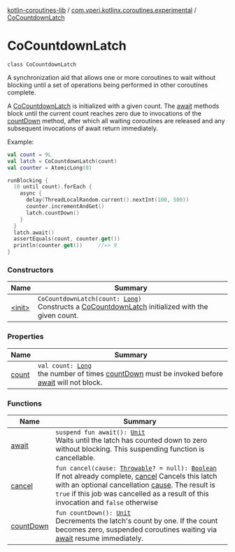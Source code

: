 [kotlin-coroutines-lib](../../index.md) / [com.vperi.kotlinx.coroutines.experimental](../index.md) / [CoCountdownLatch](./index.md)

# CoCountdownLatch

`class CoCountdownLatch`

A synchronization aid that allows one or more coroutines to wait
without blocking until a set of operations being performed in other
coroutines complete.

A [CoCountdownLatch](./index.md) is initialized with a given count. The
[await](await.md) methods block until the current count reaches zero due to
invocations of the [countDown](count-down.md) method, after which all waiting coroutines
are released and any subsequent invocations of await return immediately.

Example:

``` kotlin
val count = 9L
val latch = CoCountdownLatch(count)
val counter = AtomicLong(0)

runBlocking {
  (0 until count).forEach {
    async {
      delay(ThreadLocalRandom.current().nextInt(100, 500))
      counter.incrementAndGet()
      latch.countDown()
    }
  }
  latch.await()
  assertEquals(count, counter.get())
  println(counter.get())     //=> 9
}
```

### Constructors

| Name | Summary |
|---|---|
| [&lt;init&gt;](-init-.md) | `CoCountdownLatch(count: `[`Long`](https://kotlinlang.org/api/latest/jvm/stdlib/kotlin/-long/index.html)`)`<br>Constructs a [CoCountdownLatch](./index.md) initialized with the given count. |

### Properties

| Name | Summary |
|---|---|
| [count](count.md) | `val count: `[`Long`](https://kotlinlang.org/api/latest/jvm/stdlib/kotlin/-long/index.html)<br>the number of times [countDown](count-down.md) must be invoked before     [await](await.md) will not block. |

### Functions

| Name | Summary |
|---|---|
| [await](await.md) | `suspend fun await(): `[`Unit`](https://kotlinlang.org/api/latest/jvm/stdlib/kotlin/-unit/index.html)<br>Waits until the latch has counted down to zero without blocking. This suspending function is cancellable. |
| [cancel](cancel.md) | `fun cancel(cause: `[`Throwable`](https://kotlinlang.org/api/latest/jvm/stdlib/kotlin/-throwable/index.html)`? = null): `[`Boolean`](https://kotlinlang.org/api/latest/jvm/stdlib/kotlin/-boolean/index.html)<br>If not already complete, [cancel](cancel.md) Cancels this latch with an optional cancellation [cause](cancel.md#com.vperi.kotlinx.coroutines.experimental.CoCountdownLatch$cancel(kotlin.Throwable)/cause). The result is `true` if this job was cancelled as a result of this invocation and `false` otherwise |
| [countDown](count-down.md) | `fun countDown(): `[`Unit`](https://kotlinlang.org/api/latest/jvm/stdlib/kotlin/-unit/index.html)<br>Decrements the latch's count by one. If the count becomes zero, suspended coroutines waiting via [await](await.md) resume immediately. |
